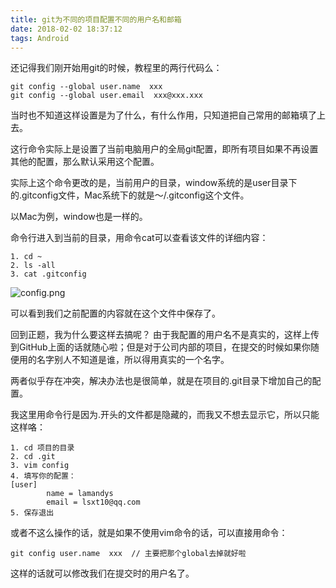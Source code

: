 ```yaml
---
title: git为不同的项目配置不同的用户名和邮箱
date: 2018-02-02 18:37:12
tags: Android
---
```

还记得我们刚开始用git的时候，教程里的两行代码么：
```
git config --global user.name  xxx
git config --global user.email  xxx@xxx.xxx
```
<!--more-->
当时也不知道这样设置是为了什么，有什么作用，只知道把自己常用的邮箱填了上去。

这行命令实际上是设置了当前电脑用户的全局git配置，即所有项目如果不再设置其他的配置，那么默认采用这个配置。

实际上这个命令更改的是，当前用户的目录，window系统的是user目录下的.gitconfig文件，Mac系统下的就是～/.gitconfig这个文件。

以Mac为例，window也是一样的。

命令行进入到当前的目录，用命令cat可以查看该文件的详细内容：
```
1. cd ~
2. ls -all
3. cat .gitconfig
```
![config.png](http://upload-images.jianshu.io/upload_images/4463150-0ff9124dc6eeb159.png?imageMogr2/auto-orient/strip%7CimageView2/2/w/1240)

可以看到我们之前配置的内容就在这个文件中保存了。

回到正题，我为什么要这样去搞呢？
由于我配置的用户名不是真实的，这样上传到GitHub上面的话就随心啦；但是对于公司内部的项目，在提交的时候如果你随便用的名字别人不知道是谁，所以得用真实的一个名字。

两者似乎存在冲突，解决办法也是很简单，就是在项目的.git目录下增加自己的配置。

我这里用命令行是因为.开头的文件都是隐藏的，而我又不想去显示它，所以只能这样咯：
```
1. cd 项目的目录
2. cd .git
3. vim config
4. 填写你的配置：
[user]
        name = lamandys
        email = lsxt10@qq.com
5. 保存退出
```

或者不这么操作的话，就是如果不使用vim命令的话，可以直接用命令：
```
git config user.name  xxx  // 主要把那个global去掉就好啦
```

这样的话就可以修改我们在提交时的用户名了。
